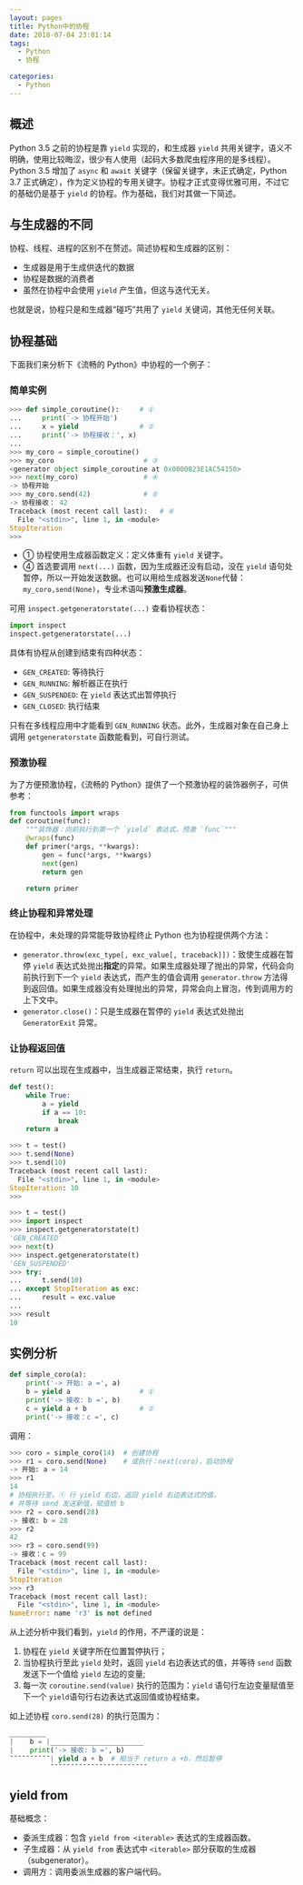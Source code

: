 ```yaml
---
layout: pages
title: Python中的协程
date: 2018-07-04 23:01:14
tags:
  - Python
  - 协程

categories:
  - Python
---
```


## 概述

Python 3.5 之前的协程是靠 `yield` 实现的，和生成器 `yield` 共用关键字，语义不明确，使用比较晦涩，很少有人使用（起码大多数爬虫程序用的是多线程）。Python 3.5 增加了 `async` 和 `await` 关键字（保留关键字，未正式确定，Python 3.7 正式确定），作为定义协程的专用关键字。协程才正式变得优雅可用，不过它的基础仍是基于 `yield` 的协程。作为基础，我们对其做一下简述。

## 与生成器的不同

协程、线程、进程的区别不在赘述。简述协程和生成器的区别：

- 生成器是用于生成供迭代的数据
- 协程是数据的消费者
- 虽然在协程中会使用 `yield` 产生值，但这与迭代无关。

也就是说，协程只是和生成器“碰巧”共用了 `yield` 关键词，其他无任何关联。

## 协程基础

下面我们来分析下《流畅的 Python》中协程的一个例子：

### 简单实例

```python
>>> def simple_coroutine():     # ①
...     print('-> 协程开始')
...     x = yield               # ②
...     print('-> 协程接收：', x)
...
>>> my_coro = simple_coroutine()
>>> my_coro                      # ③
<generator object simple_coroutine at 0x0000023E1AC54150>
>>> next(my_coro)                # ④
-> 协程开始
>>> my_coro.send(42)             # ⑤
-> 协程接收： 42
Traceback (most recent call last):   # ⑥
  File "<stdin>", line 1, in <module>
StopIteration
>>>
```

- ① 协程使用生成器函数定义：定义体重有 `yield` 关键字。
- ④ 首选要调用 `next(...)` 函数，因为生成器还没有启动，没在 `yield` 语句处暂停，所以一开始发送数据。也可以用给生成器发送`None`代替：`my_coro,send(None)`，专业术语叫**预激生成器**。

可用 `inspect.getgeneratorstate(...)` 查看协程状态：

```python
import inspect
inspect.getgeneratorstate(...)
```

具体有协程从创建到结束有四种状态：

- `GEN_CREATED`: 等待执行
- `GEN_RUNNING`: 解析器正在执行
- `GEN_SUSPENDED`: 在 `yield` 表达式出暂停执行
- `GEN_CLOSED`: 执行结束

只有在多线程应用中才能看到 `GEN_RUNNING` 状态。此外，生成器对象在自己身上调用 `getgeneratorstate` 函数能看到，可自行测试。

<!-- more -->

### 预激协程

为了方便预激协程，《流畅的 Python》提供了一个预激协程的装饰器例子，可供参考：

```python
from functools import wraps
def coroutine(func):
    """装饰器：向前执行到第一个 `yield` 表达式，预激 `func`"""
    @wraps(func)
    def primer(*args, **kwargs):
        gen = func(*args, **kwargs)
        next(gen)
        return gen

    return primer
```

### 终止协程和异常处理

在协程中，未处理的异常能导致协程终止
Python 也为协程提供两个方法：

- `generator.throw(exc_type[, exc_value[, traceback]])`：致使生成器在暂停 `yield` 表达式处抛出**指定**的异常。如果生成器处理了抛出的异常，代码会向前执行到下一个 `yield` 表达式，而产生的值会调用 `generator.throw` 方法得到返回值。如果生成器没有处理抛出的异常，异常会向上冒泡，传到调用方的上下文中。
- `generator.close()`：只是生成器在暂停的 `yield` 表达式处抛出 `GeneratorExit` 异常。

### 让协程返回值

`return` 可以出现在生成器中，当生成器正常结束，执行 `return`。

```python
def test():
    while True:
        a = yield
        if a == 10:
            break
    return a
```

```python
>>> t = test()
>>> t.send(None)
>>> t.send(10)
Traceback (most recent call last):
  File "<stdin>", line 1, in <module>
StopIteration: 10
>>>
```

```python
>>> t = test()
>>> import inspect
>>> inspect.getgeneratorstate(t)
'GEN_CREATED'
>>> next(t)
>>> inspect.getgeneratorstate(t)
'GEN_SUSPENDED'
>>> try:
...     t.send(10)
... except StopIteration as exc:
...     result = exc.value
...
>>> result
10
```

## 实例分析

```python
def simple_coro(a):
    print('-> 开始: a =', a)
    b = yield a                 # ①
    print('-> 接收: b =', b)
    c = yield a + b             # ②
    print('-> 接收：c =', c)
```

调用：

```python
>>> coro = simple_coro(14)  # 创建协程
>>> r1 = coro.send(None)    # 或执行：next(coro)，启动协程
-> 开始: a = 14
>>> r1
14
# 协程执行至，① 行 yield 右边，返回 yield 右边表达式的值，
# 并等待 send 发送新值，赋值给 b
>>> r2 = coro.send(28)
-> 接收: b = 28
>>> r2
42
>>> r3 = coro.send(99)
-> 接收：c = 99
Traceback (most recent call last):
  File "<stdin>", line 1, in <module>
StopIteration
>>> r3
Traceback (most recent call last):
  File "<stdin>", line 1, in <module>
NameError: name 'r3' is not defined
```

从上述分析中我们看到，`yield` 的作用，不严谨的说是：

1.  协程在 `yield` 关键字所在位置暂停执行；
2.  当协程执行至此 `yield` 处时，返回 `yield` 右边表达式的值，并等待 `send` 函数发送下一个值给 `yield` 左边的变量;
3.  每一次 `coroutine.send(value)` 执行的范围为：`yield` 语句行左边变量赋值至下一个 `yield`语句行右边表达式返回值或协程结束。

如上述协程 `coro.send(28)` 的执行范围为：

```python
_________
|    b = |_______________________
|    print('-> 接收: b =', b)  
¯¯¯¯¯¯¯¯¯¯| yield a + b  # 相当于 return a +b，然后暂停
          ¯¯¯¯¯¯¯¯¯¯¯¯¯¯¯¯¯¯¯¯¯¯¯¯
```

## yield from

基础概念：

- 委派生成器：包含 `yield from <iterable>` 表达式的生成器函数。
- 子生成器：从 `yield from` 表达式中 `<iterable>` 部分获取的生成器（subgenerator）。
- 调用方：调用委派生成器的客户端代码。
